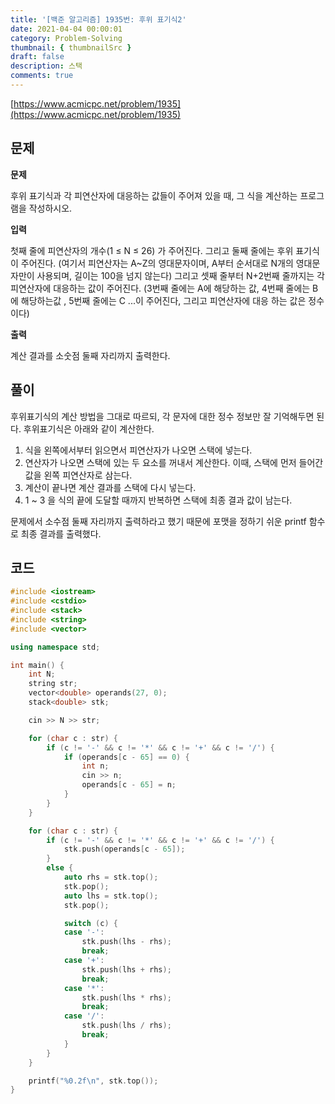 ```yaml
---
title: '[백준 알고리즘] 1935번: 후위 표기식2'
date: 2021-04-04 00:00:01
category: Problem-Solving
thumbnail: { thumbnailSrc }
draft: false
description: 스택
comments: true
---
```


[https://www.acmicpc.net/problem/1935](https://www.acmicpc.net/problem/1935)

## 문제

**문제**<br>

후위 표기식과 각 피연산자에 대응하는 값들이 주어져 있을 때, 그 식을 계산하는 프로그램을 작성하시오.

**입력**<br>

첫째 줄에 피연산자의 개수(1 ≤ N ≤ 26) 가 주어진다. 그리고 둘째 줄에는 후위 표기식이 주어진다. (여기서 피연산자는 A~Z의 영대문자이며, A부터 순서대로 N개의 영대문자만이 사용되며, 길이는 100을 넘지 않는다) 그리고 셋째 줄부터 N+2번째 줄까지는 각 피연산자에 대응하는 값이 주어진다. (3번째 줄에는 A에 해당하는 값, 4번째 줄에는 B에 해당하는값 , 5번째 줄에는 C ...이 주어진다, 그리고 피연산자에 대응 하는 값은 정수이다)

**출력**<br>

계산 결과를 소숫점 둘째 자리까지 출력한다.

## 풀이

후위표기식의 계산 방법을 그대로 따르되, 각 문자에 대한 정수 정보만 잘 기억해두면 된다. 후위표기식은 아래와 같이 계산한다.

1. 식을 왼쪽에서부터 읽으면서 피연산자가 나오면 스택에 넣는다.
2. 연산자가 나오면 스택에 있는 두 요소를 꺼내서 계산한다. 이때, 스택에 먼저 들어간 값을 왼쪽 피연산자로 삼는다.
3. 계산이 끝나면 계산 결과를 스택에 다시 넣는다.
4. 1 ~ 3 을 식의 끝에 도달할 때까지 반복하면 스택에 최종 결과 값이 남는다.

문제에서 소수점 둘째 자리까지 출력하라고 했기 때문에 포맷을 정하기 쉬운 printf 함수로 최종 결과를 출력했다.

## 코드

```cpp
#include <iostream>
#include <cstdio>
#include <stack>
#include <string>
#include <vector>

using namespace std;

int main() {
    int N;
    string str;
    vector<double> operands(27, 0);
    stack<double> stk;

    cin >> N >> str;

    for (char c : str) {
        if (c != '-' && c != '*' && c != '+' && c != '/') {
            if (operands[c - 65] == 0) {
                int n;
                cin >> n;
                operands[c - 65] = n;
            }
        }
    }

    for (char c : str) {
        if (c != '-' && c != '*' && c != '+' && c != '/') {
            stk.push(operands[c - 65]);
        }
        else {
            auto rhs = stk.top();
            stk.pop();
            auto lhs = stk.top();
            stk.pop();

            switch (c) {
            case '-':
                stk.push(lhs - rhs);
                break;
            case '+':
                stk.push(lhs + rhs);
                break;
            case '*':
                stk.push(lhs * rhs);
                break;
            case '/':
                stk.push(lhs / rhs);
                break;
            }
        }
    }

    printf("%0.2f\n", stk.top());
}


```
